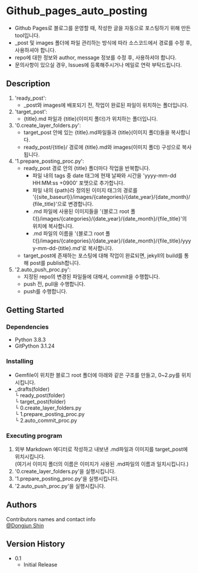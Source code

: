 # Github_pages_auto_posting

 - Github Pages로 블로그를 운영할 때, 작성한 글을 자동으로 포스팅하기 위해 만든 tool입니다.
 - \_post 및 images 폴더에 파일 관리하는 방식에 따라 소스코드에서 경로를 수정 후, 사용하셔야 합니다.
 - repo에 대한 정보와 author, message 정보를 수정 후, 사용하셔야 합니다.
 - 문의사항이 있으실 경우, Issues에 등록해주시거나 메일로 연락 부탁드립니다.

## Description

1. 'ready_post':
    - \_post와 images에 배포되기 전, 작업이 완료된 파일이 위치하는 폴더입니다.
2. 'target_post':
    - {title}.md 파일과 {title}(이미지 폴더)가 위치하는 폴더입니다.
3. '0.create_layer_folders.py':  
    - target_post 안에 있는 {title}.md파일들과 {title}(이미지 폴더)들을 복사합니다.  
    - ready_post/{title}/ 경로에 {title}.md와 images(이미지 폴더) 구성으로 복사됩니다.  
4. '1.prepare_posting_proc.py':  
    - ready_post 경로 안의 {title} 폴더마다 작업을 반복합니다.  
      - 파일 내의 tags 중 date 태그에 현재 날짜와 시간을 'yyyy-mm-dd HH:MM:ss +0900' 포맷으로 추가합니다.  
      - 파일 내의 {path}라 정의된 이미지 태그의 경로를 '{{site_baseurl}}/images/{categories}/{date_year}/{date_month}/{file_title}'으로 변경합니다.  
      - .md 파일에 사용된 이미지들을 '{블로그 root 폴더}/images/{categories}/{date_year}/{date_month}/{file_title}'의 위치에 복사합니다.  
      - .md 파일의 이름을 '{블로그 root 폴더}/images/{categories}/{date_year}/{date_month}/{file_title}/yyyy-mm-dd-{title}.md'로 복사합니다.  
    - target_post에 존재하는 포스팅에 대해 작업이 완료되면, jekyll의 build를 통해 post를 publish합니다.  
5. '2.auto_push_proc.py':  
    - 지정된 repo의 변경된 파일들에 대해서, commit을 수행합니다.  
    - push 전, pull을 수행합니다.  
    - push를 수행합니다.  

## Getting Started

### Dependencies

- Python 3.8.3
- GitPython 3.1.24

### Installing

- Gemfile이 위치한 블로그 root 폴더에 아래와 같은 구조를 만들고, 0~2.py를 위치시킵니다.
- \_drafts(folder)  
  └ ready_post(folder)  
  └ target_post(folder)  
  └ 0.create_layer_folders.py  
  └ 1.prepare_posting_proc.py  
  └ 2.auto_commit_proc.py  

### Executing program

1. 외부 Markdown 에디터로 작성하고 내보낸 .md파일과 이미지를 target_post에 위치시킵니다.  
  (여기서 이미지 폴더의 이름은 이미지가 사용된 .md파일의 이름과 일치시킵니다.)  
2. '0.create_layer_folders.py'을 실행시킵니다.  
3. '1.prepare_posting_proc.py'을 실행시킵니다.  
4. '2.auto_push_proc.py'을 실행시킵니다.  

## Authors

Contributors names and contact info  
[@Dongjun Shin](https://dong-jun-shin.github.io/about/profile)

## Version History
* 0.1
    * Initial Release
